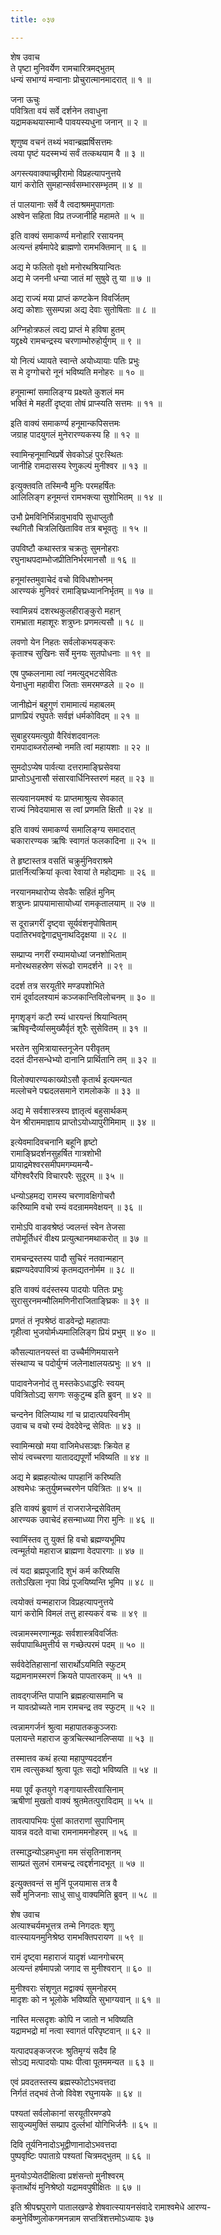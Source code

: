 ```yaml
---
title: ०३७

---
```

शेष उवाच  
ते पृष्टा मुनिवर्येण रामचारित्रमद्भुतम्  
धन्यं सभाग्यं मन्वानाः प्रोचुरात्मानमादरात् ॥ १ ॥


जना ऊचुः  
पवित्रिता वयं सर्वे दर्शनेन तवाधुना  
यद्रामकथयास्मान्वै पावयस्यधुना जनान् ॥ २ ॥


शृणुष्व वचनं तथ्यं भवान्ब्रह्मर्षिसत्तमः  
त्वया पृष्टं यदस्मभ्यं सर्वं तत्कथयाम वै ॥ ३ ॥


अगस्त्यवाक्याच्छ्रीरामो विप्रहत्यापनुत्तये  
यागं करोति सुमहान्सर्वसम्भारसम्भृतम् ॥ ४ ॥


तं पालयानाः सर्वे वै त्वदाश्रममुपागताः  
अश्वेन सहिता विप्र तज्जानीहि महामते ॥ ५ ॥


इति वाक्यं समाकर्ण्य मनोहारि रसायनम्  
अत्यन्तं हर्षमापेदे ब्राह्मणो रामभक्तिमान् ॥ ६ ॥


अद्य मे फलितो वृक्षो मनोरथश्रियान्वितः  
अद्य मे जननी धन्या जातं मां सुषुवे तु या ॥ ७ ॥


अद्य राज्यं मया प्राप्तं कण्टकेन विवर्जितम्  
अद्य कोशाः सुसम्पन्ना अद्य देवाः सुतोषिताः ॥ ८ ॥


अग्निहोत्रफलं त्वद्य प्राप्तं मे हविषा हुतम्  
यद्द्रक्ष्ये रामचन्द्रस्य चरणाम्भोरुहोर्युगम् ॥ ९ ॥


यो नित्यं ध्यायते स्वान्ते अयोध्यायाः पतिः प्रभुः  
स मे दृग्गोचरो नूनं भविष्यति मनोहरः ॥ १० ॥


हनूमान्मां समालिङ्ग्य प्रक्ष्यते कुशलं मम  
भक्तिं मे महतीं दृष्ट्वा तोषं प्राप्स्यति सत्तमः ॥ ११ ॥


इति वाक्यं समाकर्ण्य हनूमान्कपिसत्तमः  
जग्राह पादयुगलं मुनेरारण्यकस्य हि ॥ १२ ॥


स्वामिन्हनूमान्विप्रर्षे सेवकोऽहं पुरःस्थितः  
जानीहि रामदासस्य रेणुकल्पं मुनीश्वर ॥ १३ ॥


इत्युक्तवति तस्मिन्वै मुनिः परमहर्षितः  
आलिलिङ्ग हनूमन्तं रामभक्त्या सुशोभितम् ॥ १४ ॥


उभौ प्रेमविनिर्भिन्नावुभावपि सुधाप्लुतौ  
स्थगितौ चित्रलिखिताविव तत्र बभूवतुः ॥ १५ ॥


उपविष्टौ कथास्तत्र चक्रतुः सुमनोहराः  
रघुनाथपदाम्भोजप्रीतिनिर्भरमानसौ ॥ १६ ॥


हनूमांस्तमुवाचेदं वचो विविधशोभनम्  
आरण्यकं मुनिवरं रामाङ्घ्रिध्याननिर्भृतम् ॥ १७ ॥


स्वामिन्नयं दशरथकुलहीराङ्कुरो महान्  
रामभ्राता महाशूरः शत्रुघ्नः प्रणमत्यसौ ॥ १८ ॥


लवणो येन निहतः सर्वलोकभयङ्करः  
कृताश्च सुखिनः सर्वे मुनयः सुतपोधनाः ॥ १९ ॥


एष पुष्कलनामा त्वां नमत्युद्भटसेवितः  
येनाधुना महावीरा जिताः समरमण्डले ॥ २० ॥


जानीह्येनं बहुगुणं रामामात्यं महाबलम्  
प्राणप्रियं रघुपतेः सर्वज्ञं धर्मकोविदम् ॥ २१ ॥


सुबाहुरयमत्युग्रो वैरिवंशदवानलः  
रामपादाब्जरोलम्बो नमति त्वां महायशाः ॥ २२ ॥


सुमदोऽप्येष पार्वत्या दत्तरामाङ्घ्रिसेवया  
प्राप्तोऽधुनासौ संसारवार्धिनिस्तरणं महत् ॥ २३ ॥


सत्यवानयमश्वं यः प्राप्तमाश्रुत्य सेवकात्  
राज्यं निवेदयामास स त्वां प्रणमति क्षितौ ॥ २४ ॥


इति वाक्यं समाकर्ण्य समालिङ्ग्य समादरात्  
चकारारण्यक ऋषिः स्वागतं फलकादिना ॥ २५ ॥


ते हृष्टास्तत्र वसतिं चक्रुर्मुनिवराश्रमे  
प्रातर्नित्यक्रियां कृत्वा रेवायां ते महोद्यमाः ॥ २६ ॥


नरयानमथारोप्य सेवकैः सहितं मुनिम्  
शत्रुघ्नः प्रापयामासायोध्यां रामकृतालयाम् ॥ २७ ॥


स दूरान्नगरीं दृष्ट्वा सूर्यवंशनृपोषिताम्  
पदातिरभवद्वेगाद्रघुनाथदिदृक्षया ॥ २८ ॥


सम्प्राप्य नगरीं रम्यामयोध्यां जनशोभिताम्  
मनोरथसहस्रेण संरूढो रामदर्शने ॥ २९ ॥


ददर्श तत्र सरयूतीरे मण्डपशोभिते  
रामं दूर्वादलश्यामं कञ्जकान्तिविलोचनम् ॥ ३० ॥


मृगशृङ्गं कटौ रम्यं धारयन्तं श्रियान्वितम्  
ऋषिवृन्दैर्व्यासमुख्यैर्वृतं शूरैः सुसेवितम् ॥ ३१ ॥


भरतेन सुमित्रायास्तनूजेन परीवृतम्  
ददतं दीनसन्धेभ्यो दानानि प्रार्थितानि तम् ॥ ३२ ॥


विलोक्यारण्यकाख्योऽसौ कृतार्थ इत्यमन्यत  
मल्लोचने पद्मदलसमाने रामलोकके ॥ ३३ ॥


अद्य मे सर्वशास्त्रस्य ज्ञातृत्वं बहुसार्थकम्  
येन श्रीराममाज्ञाय प्राप्तोऽयोध्यापुरीमिमाम् ॥ ३४ ॥


इत्येवमादिवचनानि बहूनि हृष्टो  
रामाङ्घ्रिदर्शनसुहर्षित गात्रशोभी  
प्रायाद्रमेश्वरसमीपमगम्यमन्यै-  
र्योगेश्वरैरपि विचारपरैः सुदूरम् ॥ ३५ ॥


धन्योऽहमद्य रामस्य चरणावक्षिगोचरौ  
करिष्यामि वचो रम्यं वदन्राममवेक्षयन् ॥ ३६ ॥


रामोऽपि वाडवश्रेष्ठं ज्वलन्तं स्वेन तेजसा  
तपोमूर्तिधरं वीक्ष्य प्रत्युत्थानमथाकरोत् ॥ ३७ ॥


रामचन्द्रस्तस्य पादौ सुचिरं नतवान्महान्  
ब्रह्मण्यदेवपावित्र्यं कृतमद्यतनोर्मम ॥ ३८ ॥


इति वाक्यं वदंस्तस्य पादयोः पतितः प्रभुः  
सुरासुरनमन्मौलिमणिनीराजिताङ्घ्रिकः ॥ ३९ ॥


प्रणतं तं नृपश्रेष्ठं वाडवेन्द्रो महातपाः  
गृहीत्वा भुजयोर्मध्यमालिलिङ्ग प्रियं प्रभुम् ॥ ४० ॥


कौसल्यातनयस्तं वा उच्चैर्मणिमयासने  
संस्थाप्य च पदोर्युग्मं जलेनाक्षालयत्प्रभुः ॥ ४१ ॥


पादावनेजनोदं तु मस्तकेऽधाद्धरिः स्वयम्  
पवित्रितोऽद्य सगणः सकुटुम्ब इति ब्रुवन् ॥ ४२ ॥


चन्दनेन विलिप्याथ गां च प्रादात्पयस्विनीम्  
उवाच च वचो रम्यं देवदेवेन्द्र सेवितः ॥ ४३ ॥


स्वामिन्मखो मया वाजिमेधसञ्ज्ञः क्रियेत ह  
सोयं त्वच्चरणा यातादद्यपूर्णो भविष्यति ॥ ४४ ॥


अद्य मे ब्रह्महत्योत्थ पापहानिं करिष्यति  
अश्वमेधः क्रतुर्युष्मच्चरणेन पवित्रितः ॥ ४५ ॥


इति वाक्यं ब्रुवाणं तं राजराजेन्द्रसेवितम्  
आरण्यक उवाचेदं हसन्माध्व्या गिरा मुनिः ॥ ४६ ॥


स्वामिंस्तव तु युक्तं हि वचो ब्रह्मण्यभूमिप  
त्वन्मूर्तयो महाराज ब्राह्मणा वेदपारगाः ॥ ४७ ॥


त्वं यदा ब्रह्मपूजादि शुभं कर्म करिष्यसि  
ततोऽखिला नृपा विप्रं पूजयिष्यन्ति भूमिप ॥ ४८ ॥


त्वयोक्तं यन्महाराज विप्रहत्यापनुत्तये  
यागं करोमि विमलं तत्तु हास्यकरं वचः ॥ ४९ ॥


त्वन्नामस्मरणान्मूढः सर्वशास्त्रविवर्जितः  
सर्वपापाब्धिमुत्तीर्य स गच्छेत्परमं पदम् ॥ ५० ॥


सर्ववेदेतिहासानां सारार्थोऽयमिति स्फुटम्  
यद्रामनामस्मरणं क्रियते पापतारकम् ॥ ५१ ॥


तावद्गर्जन्ति पापानि ब्रह्महत्यासमानि च  
न यावत्प्रोच्यते नाम रामचन्द्र तव स्फुटम् ॥ ५२ ॥


त्वन्नामगर्जनं श्रुत्वा महापातककुञ्जराः  
पलायन्ते महाराज कुत्रचित्स्थानलिप्सया ॥ ५३ ॥


तस्मात्तव कथं हत्या महापुण्यददर्शन  
राम त्वत्सुकथां श्रुत्वा पूतः सद्यो भविष्यति ॥ ५४ ॥


मया पूर्वं कृतयुगे गङ्गायास्तीरवासिनाम्  
ऋषीणां मुखतो वाक्यं श्रुतमेतत्पुराविदाम् ॥ ५५ ॥


तावत्पापभियः पुंसां कातराणां सुपापिनाम्  
यावन्न वदते वाचा रामनाममनोहरम् ॥ ५६ ॥


तस्माद्धन्योऽहमधुना मम संसृतिनाशनम्  
साम्प्रतं सुलभं रामचन्द्र त्वद्दर्शनादभूत् ॥ ५७ ॥


इत्युक्तवन्तं स मुनिं पूजयामास तत्र वै  
सर्वे मुनिजनाः साधु साधु वाक्यमिति ब्रुवन् ॥ ५८ ॥


शेष उवाच  
अत्याश्चर्यमभूत्तत्र तन्मे निगदतः शृणु  
वात्स्यायनमुनिश्रेष्ठ रामभक्तिपरायण ॥ ५९ ॥


रामं दृष्ट्वा महाराजं यादृशं ध्यानगोचरम्  
अत्यन्तं हर्षमापन्नो जगाद स मुनीश्वरान् ॥ ६० ॥


मुनीश्वराः संशृणुत मद्वाक्यं सुमनोहरम्  
मादृशः को न भूलोके भविष्यति सुभाग्यवान् ॥ ६१ ॥


नास्ति मत्सदृशः कोपि न जातो न भविष्यति  
यद्रामभद्रो मां नत्वा स्वागतं परिपृष्टवान् ॥ ६२ ॥


यत्पादपङ्कजरजः श्रुतिमृग्यं सदैव हि  
सोऽद्य मत्पादयोः पाथः पीत्वा पूतममन्यत ॥ ६३ ॥


एवं प्रवदतस्तस्य ब्रह्मस्फोटोऽभवत्तदा  
निर्गतं तद्भवं तेजो विवेश रघुनायके ॥ ६४ ॥


पश्यतां सर्वलोकानां सरयूतीरमण्डपे  
सायुज्यमुक्तिं सम्प्राप दुर्ल्लभां योगिभिर्जनैः ॥ ६५ ॥


दिवि तूर्यनिनादोऽभूद्वीणानादोऽभवत्तदा  
पुष्पवृष्टिः पपाताग्रे पश्यतां चित्रमद्भुतम् ॥ ६६ ॥


मुनयोऽप्येतदीक्षित्वा प्रशंसन्तो मुनीश्वरम्  
कृतार्थोयं मुनिश्रेष्ठो यद्रामवपुषीक्षितः ॥ ६७ ॥


इति श्रीपद्मपुराणे पातालखण्डे शेषवात्स्यायनसंवादे रामाश्वमेधे आरण्य-  
कमुनेर्विष्णुलोकगमनन्नाम सप्तत्रिंशत्तमोऽध्यायः ३७